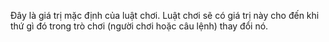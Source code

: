 Đây là giá trị mặc định của luật chơi. Luật chơi sẽ có giá trị này cho đến khi thứ gì đó trong trò chơi (người chơi hoặc câu lệnh) thay đổi nó.